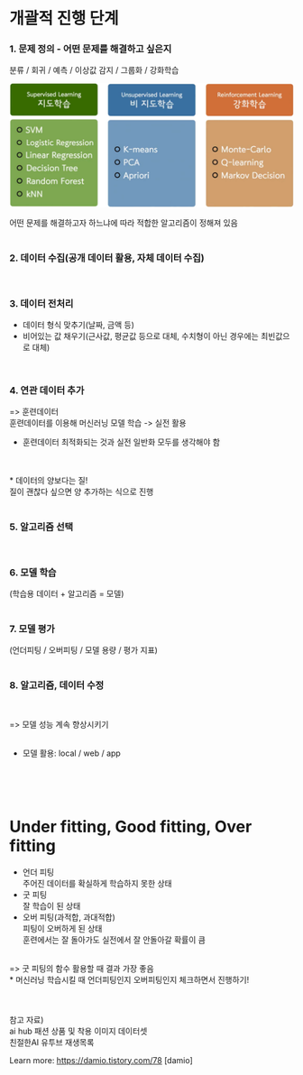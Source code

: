 # 개괄적 진행 단계
### 1. 문제 정의 - 어떤 문제를 해결하고 싶은지<br>
 분류 / 회귀 / 예측 / 이상값 감지 / 그룹화 / 강화학습
<div align="center">
  <img alt="..." src="../Images/algorithm.png" />
</div>

어떤 문제를 해결하고자 하느냐에 따라 적합한 알고리즘이 정해져 있음
<br>
<br>
### 2. 데이터 수집(공개 데이터 활용, 자체 데이터 수집)
<br>

### 3. 데이터 전처리
 - 데이터 형식 맞추기(날짜, 금액 등)
 - 비어있는 값 채우기(근사값, 평균값 등으로 대체, 수치형이 아닌 경우에는 최빈값으로 대체)
<br>

### 4. 연관 데이터 추가

=> 훈련데이터
<br>
훈련데이터를 이용해 머신러닝 모델 학습 -> 실전 활용<br>
* 훈련데이터 최적화되는 것과 실전 일반화 모두를 생각해야 함
<br>
<br>
* 데이터의 양보다는 질!<br>
 질이 괜찮다 싶으면 양 추가하는 식으로 진행
<br>
<br>

### 5. 알고리즘 선택
<br>

### 6. 모델 학습
 (학습용 데이터 + 알고리즘 = 모델)
<br>
<br>

### 7. 모델 평가
 (언더피팅 / 오버피팅 / 모델 용량 / 평가 지표)
<br>
<br>

### 8. 알고리즘, 데이터 수정
<br>

=> 모델 성능 계속 향상시키기
<br>
<br>
* 모델 활용: local / web / app
<br>
<br>
<br>

# Under fitting, Good fitting, Over fitting
- 언더 피팅<br>
주어진 데이터를 확실하게 학습하지 못한 상태
- 굿 피팅<br>
잘 학습이 된 상태
- 오버 피팅(과적합, 과대적합)<br>
피팅이 오버하게 된 상태<br>
훈련에서는 잘 돌아가도 실전에서 잘 안돌아갈 확률이 큼

<br>
=> 굿 피팅의 함수 활용할 때 결과 가장 좋음<br>
* 머신러닝 학습시킬 때 언더피팅인지 오버피팅인지 체크하면서 진행하기!
<br>
<br>
<br>
<br>
참고 자료)<br>
ai hub 패션 상품 및 착용 이미지 데이터셋<br>
친절한AI 유투브 재생목록



Learn more: https://damio.tistory.com/78 [damio]
